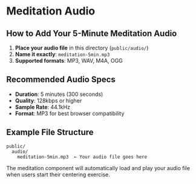 # Meditation Audio

## How to Add Your 5-Minute Meditation Audio

1. **Place your audio file** in this directory (`public/audio/`)
2. **Name it exactly**: `meditation-5min.mp3`
3. **Supported formats**: MP3, WAV, M4A, OGG

## Recommended Audio Specs

- **Duration**: 5 minutes (300 seconds)
- **Quality**: 128kbps or higher
- **Sample Rate**: 44.1kHz
- **Format**: MP3 for best browser compatibility

## Example File Structure
```
public/
  audio/
    meditation-5min.mp3  ← Your audio file goes here
```

The meditation component will automatically load and play your audio file when users start their centering exercise. 